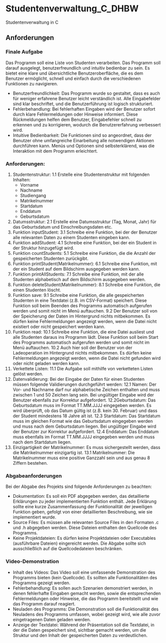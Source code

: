 # Studentenverwaltung_C_DHBW
Studentenverwaltung in C

## Anforderungen

### Finale Aufgabe
Das Programm soll eine Liste von Studenten verarbeiten. Das Programm soll darauf ausgelegt, benutzerfreundlich und intuitiv bedienbar zu sein. Es bietet eine klare und übersichtliche Benutzeroberfläche, die es dem Benutzer ermöglicht, schnell und einfach durch die verschiedenen Funktionen zu navigieren.
- Benutzerfreundlichkeit:
Das Programm wurde so gestaltet, dass es auch für weniger erfahrene Benutzer leicht verständlich ist. Alle Eingabefelder sind klar beschriftet, und die Benutzerführung ist logisch strukturiert.
- Fehlerbehandlung:
Bei fehlerhaften Eingaben wird der Benutzer sofort durch klare Fehlermeldungen oder Hinweise informiert. Diese Rückmeldungen helfen dem Benutzer, Eingabefehler schnell zu erkennen und zu korrigieren, wodurch die Benutzererfahrung verbessert wird.
- Intuitive Bedienbarkeit:
Die Funktionen sind so angeordnet, dass der Benutzer ohne umfangreiche Einarbeitung alle notwendigen Aktionen durchführen kann. Menüs und Optionen sind selbsterklärend, was die Interaktion mit dem Programm erleichtert.
### Anforderungen:
1. Studentenstruktur:
  1.1 Erstelle eine Studentenstruktur mit folgenden Inhalten:
    - Vorname
    - Nachname
    - Studiengang
    - Matrikelnummer
    - Startdatum
    - Enddatum
    - Geburtsdatum
2. Datumsstruktur:
  2.1 Erstelle eine Datumsstruktur (Tag, Monat, Jahr) für das Geburtsdatum und Einschreibungsdaten etc.
3. Funktion inputStudent:
  3.1 Schreibe eine Funktion, bei der der Benutzer alle relevanten Daten zu einem Studenten eingeben kann.
4. Funktion addStudent:
  4.1 Schreibe eine Funktion, bei der ein Student in der Struktur hinzugefügt wird.
5. Funktion countStudents:
  5.1 Schreibe eine Funktion, die die Anzahl der gespeicherten Studenten zurückgibt.
6. Funktion printStudent(Matrikelnummer):
  6.1 Schreibe eine Funktion, mit der ein Student auf dem Bildschirm ausgegeben werden kann.
7. Funktion printAllStudents:
  7.1 Schreibe eine Funktion, mit der alle Studenten alphabetisch auf dem Bildschirm ausgegeben werden.
8. Funktion deleteStudent(Matrikelnummer):
  8.1 Schreibe eine Funktion, die einen Studenten löscht.
9. Funktion save:
  9.1 Schreibe eine Funktion, die alle gespeicherten Studenten in eine Textdatei (z.B. im CSV-Format) speichert. Diese Funktion soll beim Beenden des Programms automatisch aufgerufen werden und somit nicht im Menü auftauchen.
  9.2 Der Benutzer soll von der Speicherung der Daten im Hintergrund nichts mitbekommen. Es dürfen keine Fehlermeldungen angezeigt werden, wenn die Datei nicht existiert oder nicht gespeichert werden kann.
10. Funktion read:
  10.1 Schreibe eine Funktion, die eine Datei ausliest und alle Studenten daraus ins Programm lädt. Diese Funktion soll beim Start des Programms automatisch aufgerufen werden und somit nicht im Menü auftauchen.
  10.2 Auch hier soll der Benutzer von der Ladeoperation im Hintergrund nichts mitbekommen. Es dürfen keine Fehlermeldungen angezeigt werden, wenn die Datei nicht gefunden wird oder nicht geladen werden kann.
11. Verkettete Listen:
  11.1 Die Aufgabe soll mithilfe von verketteten Listen gelöst werden.
12. Datenvalidierung: Bei der Eingabe der Daten für einen Studenten müssen folgende Validierungen durchgeführt werden:
  12.1 Namen: Der Vor- und Nachname darf nur alphabetische Zeichen enthalten und muss zwischen 1 und 50 Zeichen lang sein. Bei ungültiger Eingabe wird der Benutzer ebenfalls zur Korrektur aufgefordert.
  12.2Geburtsdatum: Das Geburtsdatum muss im Format TT.MM.JJJJ eingegeben werden. Es wird überprüft, ob das Datum gültig ist (z.B. kein 30. Februar) und dass der Student mindestens 18 Jahre alt ist.
  12.3 Startdatum: Das Startdatum muss im gleichen Format wie das Geburtsdatum eingegeben werden und muss nach dem Geburtsdatum liegen. Bei ungültiger Eingabe wird der Benutzer zur Korrektur aufgefordert.
  12.4 Enddatum: Das Enddatum muss ebenfalls im Format TT.MM.JJJJ eingegeben werden und muss nach dem Startdatum liegen.
13. Einzigartigkeit der Matrikelnummer: Es muss sichergestellt werden, dass die Matrikelnummer einzigartig ist.
  13.1 Matrikelnummer: Die Matrikelnummer muss eine positive Ganzzahl sein und aus genau 8 Ziffern bestehen.

### Abgabeanforderungen

Bei der Abgabe des Projekts sind folgende Anforderungen zu beachten:

- Dokumentation: Es soll ein PDF abgegeben werden, das detaillierte Erklärungen zu jeder implementierten Funktion enthält. Jede Erklärung sollte eine kurze Zusammenfassung der Funktionalität der jeweiligen Funktion geben, gefolgt von einer detaillierten Beschreibung, wie sie implementiert wurde.
- Source Files: Es müssen alle relevanten Source Files in den Formaten .c und .h abgegeben werden. Diese Dateien enthalten den Quellcode des Programms.
- Keine Projektdateien: Es dürfen keine Projektdateien oder Executables (ausführbare Dateien) eingereicht werden. Die Abgabe sollte sich ausschließlich auf die Quellcodedateien beschränken.

### Video-Demonstration
- Inhalt des Videos: Das Video soll eine umfassende Demonstration des Programms bieten (kein Quellcode). Es sollten alle Funktionalitäten des Programms gezeigt werden.
- Fehlerbehandlung: Es sollen auch Szenarien demonstriert werden, in denen fehlerhafte Eingaben gemacht werden, sowie die entsprechenden Fehlermeldungen oder Hinweise, die das Programm bereitstellt und wie das Programm darauf reagiert.
- Neuladen des Programms: Die Demonstration soll die Funktionalität des Neuladens des Programms umfassen, wobei gezeigt wird, wie alle zuvor eingetragenen Daten geladen werden.
- Anzeige der Textdatei: Während der Präsentation soll die Textdatei, in der die Daten gespeichert sind, sichtbar gemacht werden, um die Struktur und den Inhalt der gespeicherten Daten zu verdeutlichen.
